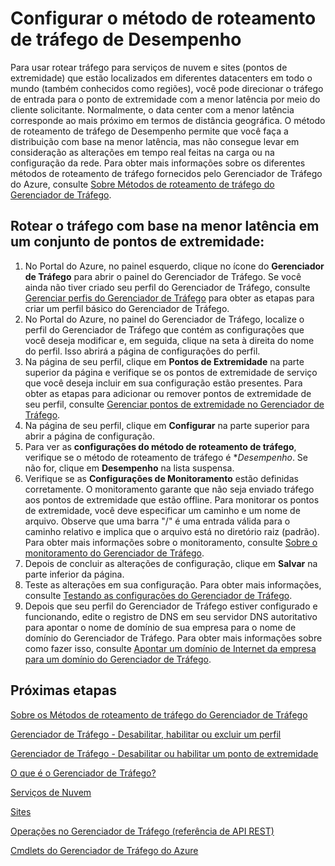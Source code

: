 <properties 
   pageTitle="Configurar o método de roteamento de tráfego de Desempenho | Microsoft Azure"
   description="Este artigo ajudará você a configurar o método de roteamento de tráfego de desempenho no Gerenciador de Tráfego"
   services="traffic-manager"
   documentationCenter=""
   authors="joaoma"
   manager="adinah"
   editor="tysonn" />
<tags 
   ms.service="traffic-manager"
   ms.devlang="na"
   ms.topic="article"
   ms.tgt_pltfrm="na"
   ms.workload="infrastructure-services"
   ms.date="12/07/2015"
   ms.author="joaoma" />

# Configurar o método de roteamento de tráfego de Desempenho

Para usar rotear tráfego para serviços de nuvem e sites (pontos de extremidade) que estão localizados em diferentes datacenters em todo o mundo (também conhecidos como regiões), você pode direcionar o tráfego de entrada para o ponto de extremidade com a menor latência por meio do cliente solicitante. Normalmente, o data center com a menor latência corresponde ao mais próximo em termos de distância geográfica. O método de roteamento de tráfego de Desempenho permite que você faça a distribuição com base na menor latência, mas não consegue levar em consideração as alterações em tempo real feitas na carga ou na configuração da rede. Para obter mais informações sobre os diferentes métodos de roteamento de tráfego fornecidos pelo Gerenciador de Tráfego do Azure, consulte [Sobre Métodos de roteamento de tráfego do Gerenciador de Tráfego](traffic-manager-load-balancing-methods.md).

## Rotear o tráfego com base na menor latência em um conjunto de pontos de extremidade:

1. No Portal do Azure, no painel esquerdo, clique no ícone do **Gerenciador de Tráfego** para abrir o painel do Gerenciador de Tráfego. Se você ainda não tiver criado seu perfil do Gerenciador de Tráfego, consulte [Gerenciar perfis do Gerenciador de Tráfego](traffic-manager-manage-profiles.md) para obter as etapas para criar um perfil básico do Gerenciador de Tráfego.
2. No Portal do Azure, no painel do Gerenciador de Tráfego, localize o perfil do Gerenciador de Tráfego que contém as configurações que você deseja modificar e, em seguida, clique na seta à direita do nome do perfil. Isso abrirá a página de configurações do perfil.
3. Na página de seu perfil, clique em **Pontos de Extremidade** na parte superior da página e verifique se os pontos de extremidade de serviço que você deseja incluir em sua configuração estão presentes. Para obter as etapas para adicionar ou remover pontos de extremidade de seu perfil, consulte [Gerenciar pontos de extremidade no Gerenciador de Tráfego](traffic-manager-endpoints.md).
4. Na página de seu perfil, clique em **Configurar** na parte superior para abrir a página de configuração.
5. Para ver as **configurações do método de roteamento de tráfego**, verifique se o método de roteamento de tráfego é **Desempenho*. Se não for, clique em **Desempenho** na lista suspensa.
6. Verifique se as **Configurações de Monitoramento** estão definidas corretamente. O monitoramento garante que não seja enviado tráfego aos pontos de extremidade que estão offline. Para monitorar os pontos de extremidade, você deve especificar um caminho e um nome de arquivo. Observe que uma barra "/" é uma entrada válida para o caminho relativo e implica que o arquivo está no diretório raiz (padrão). Para obter mais informações sobre o monitoramento, consulte [Sobre o monitoramento do Gerenciador de Tráfego](traffic-manager-monitoring.md).
7. Depois de concluir as alterações de configuração, clique em **Salvar** na parte inferior da página.
8. Teste as alterações em sua configuração. Para obter mais informações, consulte [Testando as configurações do Gerenciador de Tráfego](traffic-manager-testing-settings.md).
9. Depois que seu perfil do Gerenciador de Tráfego estiver configurado e funcionando, edite o registro de DNS em seu servidor DNS autoritativo para apontar o nome de domínio de sua empresa para o nome de domínio do Gerenciador de Tráfego. Para obter mais informações sobre como fazer isso, consulte [Apontar um domínio de Internet da empresa para um domínio do Gerenciador de Tráfego](traffic-manager-point-internet-domain.md).

## Próximas etapas

[Sobre os Métodos de roteamento de tráfego do Gerenciador de Tráfego](traffic-manager-load-balancing-methods.md)

[Gerenciador de Tráfego - Desabilitar, habilitar ou excluir um perfil](disable-enable-or-delete-a-profile.md)

[Gerenciador de Tráfego - Desabilitar ou habilitar um ponto de extremidade](disable-or-enable-an-endpoint.md)

[O que é o Gerenciador de Tráfego?](../traffic-manmager-overview.md)

[Serviços de Nuvem](http://go.microsoft.com/fwlink/?LinkId=314074)

[Sites](http://go.microsoft.com/fwlink/p/?LinkId=393327)

[Operações no Gerenciador de Tráfego (referência de API REST)](http://go.microsoft.com/fwlink/?LinkId=313584)

[Cmdlets do Gerenciador de Tráfego do Azure](http://go.microsoft.com/fwlink/p/?LinkId=400769)

 

<!---HONumber=AcomDC_1210_2015-->